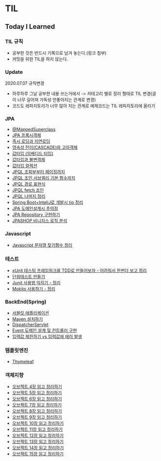# TIL
## Today I Learned

### TIL 규칙 
- 공부한 것은 반드시 기록으로 남겨 놓는다.(링크 첨부) 
- 커밋을 위한 TIL을 하지 않는다. 

### Update
2020.07.07 규칙변경
- 하루하루 그날 공부한 내용 쓰는거에서 -> 카테고리 별로 정리 형태로 TIL 변경(글이 너무 길어져 가독성 안좋아지는 관계로 변경)
- 코드도 레파지토리가 너무 많아 지는 관계로 예제코드는 TIL 레파지토리에 올리기  

### JPA
- [@MappedSuperclass](https://www.notion.so/3hourstrudy/MappedSuperclass-fa676270f9bf48819d08ccf20a97c061)
- [JPA 프록시객체](https://www.notion.so/3hourstrudy/JPA-11f1e40d06fa4e2d8be7c5abfcb33e9a)
- [즉시 로딩과 지연로딩](https://www.notion.so/3hourstrudy/c3c3780e0b784294803494ef2c5a9129)
- [영속성 전이(CASCADE)와 고아객체](https://www.notion.so/3hourstrudy/CASCADE-48b502158bf7429f85308978d6ead299)
- [값타입 (임베디드 타입)](https://www.notion.so/3hourstrudy/c2d9b18ca2c14c67823d449de5d98294)
- [값타입과 불변객체](https://www.notion.so/3hourstrudy/dc92624182744e16aeeef144ebcb69d8)
- [값타입 컬렉션](https://www.notion.so/3hourstrudy/8aa3ab8afa454692893383b916c56ef1)
- [JPQL 조회부부터 페이징까지](https://www.notion.so/3hourstrudy/JPQL-61a8deba9ffb4760ac2bc43da2d3b333)
- [JPQL 조인,서브쿼리,기본 함수까지](https://www.notion.so/3hourstrudy/JPQL-61a8deba9ffb4760ac2bc43da2d3b333)
- [JPQL 경로 표현식](https://www.notion.so/3hourstrudy/JPQL-60136694c98a4c79b8e0336398f6c491)
- [JPQL fetch 조인](https://www.notion.so/3hourstrudy/fetch-join-8b2e9779a193467a9accd4a5b9c82ef3)
- [JPQL 나머지 정리](https://www.notion.so/3hourstrudy/JPQL-2c1527df7960434eac9327344d643580)
- [Spring Boot+InteliJ로 개발시 tip 정리](https://www.notion.so/3hourstrudy/Spring-Boot-InteliJ-tip-029bd13fad224a5cbfe84252c17d3e07)
- [JPA 도메인설계시 주의점](https://www.notion.so/3hourstrudy/JPA-0ae51c9b5d5742b2b72f7f0301bed596)
- [JPA Repository 구현하기](https://www.notion.so/3hourstrudy/JPA-Repository-b3759f095ced4d5692204c3b92667f0d)
- [JPASHOP 비니지스 로직 분석](https://www.notion.so/3hourstrudy/Jpa-shop-98f9fd07458e42c3a4d53f60bff34b5b)

### Javascript
- [Javascript 문자열 찾기함수 정리](https://www.notion.so/3hourstrudy/3411996f54634a7a8a2178e93c692baf?v=146013900c7c44f4a3129f2d9d3cae7d&p=9bfa19fa0bd04fc09a62931722569869)

### 테스트
- [xUnit 테스팅 프레임워크를 TDD로 만들어보자 - 어려워서 한번더 보고 정리](https://www.notion.so/3hourstrudy/38c720ed5ed54555aa92286756337d15?v=818867695e2946c0b5259f44f71d2e2c&p=7e9cedd5671d4cb4ad306dbc928efcc7)
- [단위테스트 만들기](https://www.notion.so/3hourstrudy/72582f9b3ba74aa2a40acb5a1a6fb322)
- [Junit 사용법 익히기 - 정리](https://www.notion.so/3hourstrudy/Junit-a1e635aac836455eaf8a3c42dbe93f8f)
- [Mokito 사용하기 - 정리](https://www.notion.so/3hourstrudy/Mockito-fbeca9539dda4ed7aac15a43f7ce96bb)

### BackEnd(Spring)
- [서블릿 애플리케이션](https://www.notion.so/3hourstrudy/a71d8223e5304500b0c5e527457835da)
- [Maven 설치하기](https://www.notion.so/3hourstrudy/dda07f0782b64efa85458b97a1cc4130?v=5ad5dc08e69747169d9c216a1956c747&p=8d5593c729ae4afa88180b15c3e0f9b4)
- [DispatcherServlet](https://www.notion.so/3hourstrudy/dda07f0782b64efa85458b97a1cc4130?v=5ad5dc08e69747169d9c216a1956c747)
- [Event 도메인 설계 및 컨트롤러 구현](https://www.notion.so/3hourstrudy/Event-6fd3b4181988424ab0b4d97cbc2008a8)
- [입력값 제한하기  vs 입력값에 에러 발생](https://www.notion.so/3hourstrudy/vs-d7d6c2bc44774254a71fa83d67d82a58)

### 템플릿엔진
- [Thymeleaf](https://www.notion.so/3hourstrudy/dda07f0782b64efa85458b97a1cc4130?v=5ad5dc08e69747169d9c216a1956c747)

### 객체지향
- [오브젝트 4장 읽고 정리하기](https://www.notion.so/3hourstrudy/4-23f9ff2cca41418fa4ee9f74aff1f93d)
- [오브젝트 5장 읽고 정리하기](https://www.notion.so/3hourstrudy/5-a10f59bd8f0e4a71ad520b8673fafa2a)
- [오브젝트 6장 읽고 정리하기](https://www.notion.so/3hourstrudy/6-60c70a2affdb4a38b74d6e0708fc9286)
- [오브젝트 7장 읽고 정리하기](https://www.notion.so/3hourstrudy/7-806a6d87a1e84b0492016bddfd1fe4ce)
- [오브젝트 8장 읽고 정리하기](https://www.notion.so/3hourstrudy/8-7bbb94bb0e5248f38e953c475b022b93)
- [오브젝트 9장 읽고 정리하기](https://www.notion.so/3hourstrudy/9-89ba606af8c04dcf9227a9043871cae7)
- [오브젝트 10장 읽고 정리하기](https://www.notion.so/3hourstrudy/10-41219bf1f4c2439e83d634c281f0ed67)
- [오브젝트 11장 읽고 정리하기](https://www.notion.so/3hourstrudy/11-0b8bc6000dc4424d96e3c3209e160342)
- [오브젝트 12장 읽고 정리하기](https://www.notion.so/3hourstrudy/12-3c77dcc81fc1423a800fcaa56d5ecefa)
- [오브젝트 13장 읽고 정리하기](https://www.notion.so/3hourstrudy/13-d6ee513146c6461ebb3e1c5ca965e941)
- [오브젝트 14장 읽고 정리하기](https://www.notion.so/3hourstrudy/14-9e987549434b4b88ae36315c7ec7279a)
- [오브젝트 15장 읽고 정리하기](https://www.notion.so/3hourstrudy/15-a1b3a04c61b946beaf98384fa6a4cc51)
 